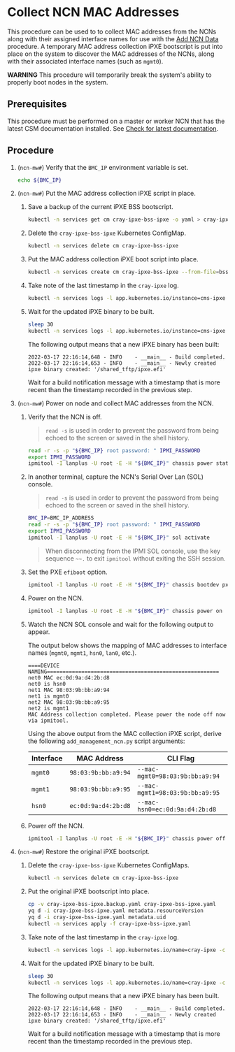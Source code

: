 # Collect NCN MAC Addresses

This procedure can be used to to collect MAC addresses from the NCNs along with their assigned interface names for use with the [Add NCN Data](Add_NCN_Data.md) procedure.
A temporary MAC address collection iPXE bootscript is put into place on the system to discover the MAC addresses of the NCNs, along with their associated interface names (such as `mgmt0`).

**WARNING** This procedure will temporarily break the system's ability to properly boot nodes in the system.

## Prerequisites

This procedure must be performed on a master or worker NCN that has the latest CSM documentation installed.
See [Check for latest documentation](../../../update_product_stream/README.md#check-for-latest-documentation).

## Procedure

1. (`ncn-mw#`) Verify that the `BMC_IP` environment variable is set.

    ```bash
    echo ${BMC_IP}
    ```

1. (`ncn-mw#`) Put the MAC address collection iPXE script in place.

    1. Save a backup of the current iPXE BSS bootscript.

        ```bash
        kubectl -n services get cm cray-ipxe-bss-ipxe -o yaml > cray-ipxe-bss-ipxe.backup.yaml
        ```

    1. Delete the `cray-ipxe-bss-ipxe` Kubernetes ConfigMap.

        ```bash
        kubectl -n services delete cm cray-ipxe-bss-ipxe
        ```

    1. Put the MAC address collection iPXE boot script into place.

        ```bash
        kubectl -n services create cm cray-ipxe-bss-ipxe --from-file=bss.ipxe=/usr/share/doc/csm/scripts/operations/node_management/Add_Remove_Replace_NCNs/mac_collection_script.ipxe
        ```

    1. Take note of the last timestamp in the `cray-ipxe` log.

        ```bash
        kubectl -n services logs -l app.kubernetes.io/instance=cms-ipxe
        ```

    1. Wait for the updated iPXE binary to be built.

        ```bash
        sleep 30
        kubectl -n services logs -l app.kubernetes.io/instance=cms-ipxe -f
        ```

        The following output means that a new iPXE binary has been built:

        ```text
        2022-03-17 22:16:14,648 - INFO    - __main__ - Build completed.
        2022-03-17 22:16:14,653 - INFO    - __main__ - Newly created ipxe binary created: '/shared_tftp/ipxe.efi'
        ```

        Wait for a build notification message with a timestamp that is more recent than the timestamp recorded in the previous step.

1. (`ncn-mw#`) Power on node and collect MAC addresses from the NCN.

    1. Verify that the NCN is off.

        > `read -s` is used in order to prevent the password from being echoed to the screen or saved in the shell history.

        ```bash
        read -r -s -p "${BMC_IP} root password: " IPMI_PASSWORD
        export IPMI_PASSWORD
        ipmitool -I lanplus -U root -E -H "${BMC_IP}" chassis power status
        ```

    1. In another terminal, capture the NCN's Serial Over Lan (SOL) console.

        > `read -s` is used in order to prevent the password from being echoed to the screen or saved in the shell history.

        ```bash
        BMC_IP=BMC_IP_ADDRESS
        read -r -s -p "${BMC_IP} root password: " IPMI_PASSWORD
        export IPMI_PASSWORD
        ipmitool -I lanplus -U root -E -H "${BMC_IP}" sol activate
        ```

        > When disconnecting from the IPMI SOL console, use the key sequence `~~.` to exit `ipmitool` without exiting the SSH session.

    1. Set the PXE `efiboot` option.

        ```bash
        ipmitool -I lanplus -U root -E -H "${BMC_IP}" chassis bootdev pxe options=efiboot
        ```

    1. Power on the NCN.

        ```bash
        ipmitool -I lanplus -U root -E -H "${BMC_IP}" chassis power on
        ```

    1. Watch the NCN SOL console and wait for the following output to appear.

        The output below shows the mapping of MAC addresses to interface names (`mgmt0`, `mgmt1`, `hsn0`, `lan0`, etc.).

        ```text
        ====DEVICE NAMING=======================================================
        net0 MAC ec:0d:9a:d4:2b:d8
        net0 is hsn0
        net1 MAC 98:03:9b:bb:a9:94
        net1 is mgmt0
        net2 MAC 98:03:9b:bb:a9:95
        net2 is mgmt1
        MAC Address collection completed. Please power the node off now via ipmitool.
        ```

        Using the above output from the MAC collection iPXE script, derive the following `add_management_ncn.py` script arguments:

        | Interface | MAC Address         | CLI Flag                        |
        |-----------|---------------------|---------------------------------|
        | `mgmt0`   | `98:03:9b:bb:a9:94` | `--mac-mgmt0=98:03:9b:bb:a9:94` |
        | `mgmt1`   | `98:03:9b:bb:a9:95` | `--mac-mgmt1=98:03:9b:bb:a9:95` |
        | `hsn0`    | `ec:0d:9a:d4:2b:d8` | `--mac-hsn0=ec:0d:9a:d4:2b:d8`  |

    1. Power off the NCN.

        ```bash
        ipmitool -I lanplus -U root -E -H "${BMC_IP}" chassis power off
        ```

1. (`ncn-mw#`) Restore the original iPXE bootscript.

    1. Delete the `cray-ipxe-bss-ipxe` Kubernetes ConfigMaps.

        ```bash
        kubectl -n services delete cm cray-ipxe-bss-ipxe
        ```

    1. Put the original iPXE bootscript into place.

        ```bash
        cp -v cray-ipxe-bss-ipxe.backup.yaml cray-ipxe-bss-ipxe.yaml
        yq d -i cray-ipxe-bss-ipxe.yaml metadata.resourceVersion
        yq d -i cray-ipxe-bss-ipxe.yaml metadata.uid
        kubectl -n services apply -f cray-ipxe-bss-ipxe.yaml
        ```

    1. Take note of the last timestamp in the `cray-ipxe` log.

        ```bash
        kubectl -n services logs -l app.kubernetes.io/name=cray-ipxe -c cray-ipxe
        ```

    1. Wait for the updated iPXE binary to be built.

        ```bash
        sleep 30
        kubectl -n services logs -l app.kubernetes.io/name=cray-ipxe -c cray-ipxe -f
        ```

        The following output means that a new iPXE binary has been built.

        ```text
        2022-03-17 22:16:14,648 - INFO    - __main__ - Build completed.
        2022-03-17 22:16:14,653 - INFO    - __main__ - Newly created ipxe binary created: '/shared_tftp/ipxe.efi'
        ```

        Wait for a build notification message with a timestamp that is more recent than the timestamp recorded in the previous step.
